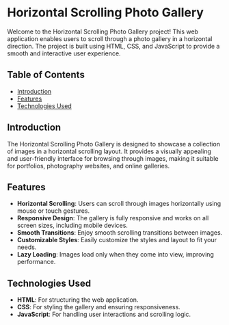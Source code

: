 # Horizontal Scrolling Photo Gallery

Welcome to the Horizontal Scrolling Photo Gallery project! This web application enables users to scroll through a photo gallery in a horizontal direction. The project is built using HTML, CSS, and JavaScript to provide a smooth and interactive user experience.

## Table of Contents

- [Introduction](#introduction)
- [Features](#features)
- [Technologies Used](#technologies-used)


## Introduction

The Horizontal Scrolling Photo Gallery is designed to showcase a collection of images in a horizontal scrolling layout. It provides a visually appealing and user-friendly interface for browsing through images, making it suitable for portfolios, photography websites, and online galleries.

## Features

- **Horizontal Scrolling**: Users can scroll through images horizontally using mouse or touch gestures.
- **Responsive Design**: The gallery is fully responsive and works on all screen sizes, including mobile devices.
- **Smooth Transitions**: Enjoy smooth scrolling transitions between images.
- **Customizable Styles**: Easily customize the styles and layout to fit your needs.
- **Lazy Loading**: Images load only when they come into view, improving performance.

## Technologies Used

- **HTML**: For structuring the web application.
- **CSS**: For styling the gallery and ensuring responsiveness.
- **JavaScript**: For handling user interactions and scrolling logic.
